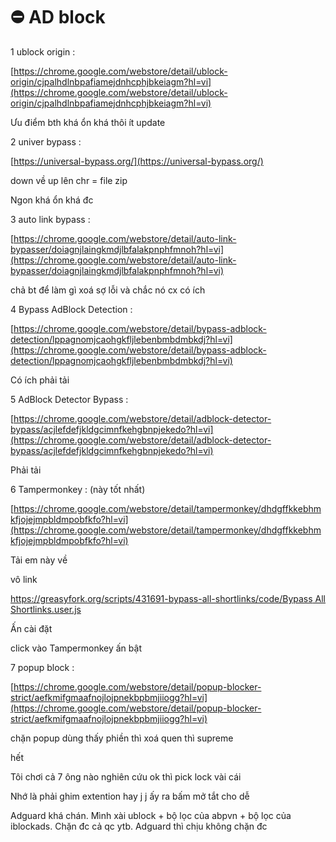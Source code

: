 # ⛔ AD block

1 ublock origin :

[https://chrome.google.com/webstore/detail/ublock-origin/cjpalhdlnbpafiamejdnhcphjbkeiagm?hl=vi](https://chrome.google.com/webstore/detail/ublock-origin/cjpalhdlnbpafiamejdnhcphjbkeiagm?hl=vi)

Ưu điểm bth khá ổn khá thôi ít update

2 univer bypass :

[https://universal-bypass.org/](https://universal-bypass.org/)

down về up lên chr = file zip

Ngon khá ổn khá đc

3 auto link bypass :

[https://chrome.google.com/webstore/detail/auto-link-bypasser/doiagnjlaingkmdjlbfalakpnphfmnoh?hl=vi](https://chrome.google.com/webstore/detail/auto-link-bypasser/doiagnjlaingkmdjlbfalakpnphfmnoh?hl=vi)

chả bt để làm gì xoá sợ lỗi và chắc nó cx có ích

4 Bypass AdBlock Detection :

[https://chrome.google.com/webstore/detail/bypass-adblock-detection/lppagnomjcaohgkfljlebenbmbdmbkdj?hl=vi](https://chrome.google.com/webstore/detail/bypass-adblock-detection/lppagnomjcaohgkfljlebenbmbdmbkdj?hl=vi)

Có ích phải tải

5 AdBlock Detector Bypass :

[https://chrome.google.com/webstore/detail/adblock-detector-bypass/acjlefdefjkldgcimnfkehgbnpjekedo?hl=vi](https://chrome.google.com/webstore/detail/adblock-detector-bypass/acjlefdefjkldgcimnfkehgbnpjekedo?hl=vi)

Phải tải

6 Tampermonkey : (này tốt nhất)

[https://chrome.google.com/webstore/detail/tampermonkey/dhdgffkkebhmkfjojejmpbldmpobfkfo?hl=vi](https://chrome.google.com/webstore/detail/tampermonkey/dhdgffkkebhmkfjojejmpbldmpobfkfo?hl=vi)

Tải em này về

vô link

[https://greasyfork.org/scripts/431691-bypass-all-shortlinks/code/Bypass All Shortlinks.user.js](https://greasyfork.org/scripts/431691-bypass-all-shortlinks/code/Bypass%20All%20Shortlinks.user.js)

Ấn cài đặt

click vào Tampermonkey ấn bật

7 popup block :

[https://chrome.google.com/webstore/detail/popup-blocker-strict/aefkmifgmaafnojlojpnekbpbmjiiogg?hl=vi](https://chrome.google.com/webstore/detail/popup-blocker-strict/aefkmifgmaafnojlojpnekbpbmjiiogg?hl=vi)

chặn popup dùng thấy phiền thì xoá quen thì supreme

hết

Tôi chơi cả 7 ông nào nghiên cứu ok thì pick lock vài cái

Nhớ là phải ghim extention hay j j ấy ra bấm mở tắt cho dễ

Adguard khá chán. Mình xài ublock + bộ lọc của abpvn + bộ lọc của iblockads. Chặn đc cả qc ytb. Adguard thì chịu không chặn đc
